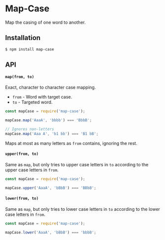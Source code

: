 # Map-Case

Map the casing of one word to another.


## Installation 

```sh
$ npm install map-case
```

## API

#### `map(from, to)`
Exact, character to character case mapping.
    
* `from` - Word with target case.
* `to` - Targeted word.

```js
const mapCase = require('map-case');

mapCase.map('AaaA', 'bbbb') === 'BbbB';

// Ignores non-letters
mapCase.map('Aaa A', 'b1 bb') === 'B1 bB';
```

Maps at most as many letters as `from` contains, ignoring the rest.


#### `upper(from, to)`
Same as `map`, but only tries to upper case letters in `to` according to the upper case letters in `from`.

```js
const mapCase = require('map-case');

mapCase.upper('AaaA', 'bBbB') === 'BBbB';
```

#### `lower(from, to)`
Same as `map`, but only tries to lower case letters in `to` according to the lower case letters in `from`.

```js
const mapCase = require('map-case');

mapCase.lower('AaaA', 'bBbB') === 'bbbB';
```